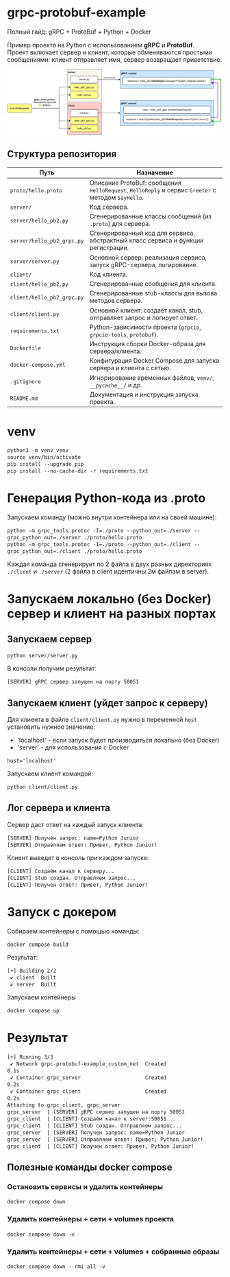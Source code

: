 # grpc-protobuf-example
Полный гайд: gRPC + ProtoBuf + Python + Docker

Пример проекта на Python с использованием **gRPC** и **ProtoBuf**.  
Проект включает сервер и клиент, которые обмениваются простыми сообщениями: клиент отправляет имя, сервер возвращает приветствие.

![Схема проекта](doc/gRPC_client_server.jpg)


## Структура репозитория

| Путь | Назначение |
|---|---|
| `proto/hello.proto` | Описание ProtoBuf: сообщения `HelloRequest`, `HelloReply` и сервис `Greeter` с методом `SayHello`. |
| `server/` | Код сервера. |
| `server/hello_pb2.py` | Сгенерированные классы сообщений (из `.proto`) для сервера. |
| `server/hello_pb2_grpc.py` | Сгенерированный код для сервиса, абстрактный класс сервиса и функции регистрации. |
| `server/server.py` | Основной сервер: реализация сервиса, запуск gRPC-сервера, логирование. |
| `client/` | Код клиента. |
| `client/hello_pb2.py` | Сгенерированные сообщения для клиента. |
| `client/hello_pb2_grpc.py` | Сгенерированные stub-классы для вызова методов сервера. |
| `client/client.py` | Основной клиент: создаёт канал, stub, отправляет запрос и логирует ответ. |
| `requirements.txt` | Python-зависимости проекта (`grpcio`, `grpcio-tools`, `protobuf`). |
| `Dockerfile` | Инструкция сборки Docker-образа для сервера/клиента. |
| `docker-compose.yml` | Конфигурация Docker Compose для запуска серверa и клиента с сетью. |
| `.gitignore` | Игнорирование временных файлов, `venv/`, `__pycache__/` и др. |
| `README.md` | Документация и инструкция запуска проекта. |



# venv
```
python3 -m venv venv
source venv/bin/activate
pip install --upgrade pip
pip install --no-cache-dir -r requirements.txt
```

# Генерация Python-кода из .proto
Запускаем команду (можно внутри контейнера или на своей машине):
```
python -m grpc_tools.protoc -I=./proto --python_out=./server --grpc_python_out=./server ./proto/hello.proto
python -m grpc_tools.protoc -I=./proto --python_out=./client --grpc_python_out=./client ./proto/hello.proto
```

Каждая команда сгенерирует по 2 файла в двух разных директориях `./client` и `./server` (2 файла в client идентичны 2м файлам в server).

# Запускаем локально (без Docker) сервер и клиент на разных портах

## Запускаем сервер
```
python server/server.py
```
В консоли получим результат:
```
[SERVER] gRPC сервер запущен на порту 50051
```

## Запускаем клиент (уйдет запрос к серверу)
Для клиента в файле `client/client.py` нужно в переменной `host` установить нужное значение:
- 'localhost' - если запуск будет производиться локально (без Docker)
- 'server' - для использования с Docker

```
host='localhost'
```

Запускаем клиент командой:
```
python client/client.py
```

## Лог сервера и клиента
Сервер даст ответ на каждый запуск клиента:
```
[SERVER] Получен запрос: name=Python Junior
[SERVER] Отправляем ответ: Привет, Python Junior!
```

Клиент выведет в консоль при каждом запуске:
```
[CLIENT] Создаём канал к серверу...
[CLIENT] Stub создан. Отправляем запрос...
[CLIENT] Получен ответ: Привет, Python Junior!
```

# Запуск с докером
Собираем контейнеры с помощью команды:
```
docker compose build
```

Результат:
```
[+] Building 2/2
 ✔ client  Built
 ✔ server  Built 
```

Запускаем контейнеры
```
docker compose up
```

# Результат

```
[+] Running 3/3
 ✔ Network grpc-protobuf-example_custom_net  Created                                                                            0.1s 
 ✔ Container grpc_server                     Created                                                                            0.2s 
 ✔ Container grpc_client                     Created                                                                            0.2s 
Attaching to grpc_client, grpc_server
grpc_server  | [SERVER] gRPC сервер запущен на порту 50051
grpc_client  | [CLIENT] Создаём канал к server:50051...
grpc_client  | [CLIENT] Stub создан. Отправляем запрос...
grpc_server  | [SERVER] Получен запрос: name=Python Junior
grpc_server  | [SERVER] Отправляем ответ: Привет, Python Junior!
grpc_client  | [CLIENT] Получен ответ: Привет, Python Junior!
```

## Полезные команды docker compose
### Остановить сервисы и удалить контейнеры
```
docker compose down
```

### Удалить контейнеры + сети + volumes проекта
```
docker compose down -v
```

### Удалить контейнеры + сети + volumes + собранные образы
```
docker compose down --rmi all -v
```
